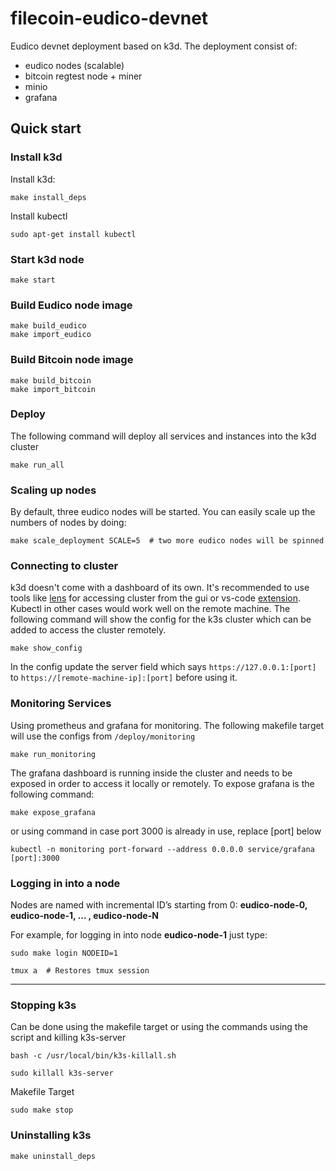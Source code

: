 # filecoin-eudico-devnet
Eudico devnet deployment based on k3d.
The deployment consist of:
 - eudico nodes (scalable)
 - bitcoin regtest node + miner
 - minio
 - grafana


## Quick start

  

### Install k3d

  Install k3d:
```
make install_deps
```

 Install kubectl
```
sudo apt-get install kubectl
```


### Start k3d node
```
make start
```
  

### Build Eudico node image
```
make build_eudico
make import_eudico
  ```

### Build Bitcoin node image
```
make build_bitcoin
make import_bitcoin
  ```

### Deploy

The following command will deploy all services and instances into the k3d cluster
```
make run_all
```

### Scaling up nodes

By default, three eudico nodes will be started. You can easily scale up the numbers of nodes by doing:
```
make scale_deployment SCALE=5  # two more eudico nodes will be spinned
```
  

### Connecting to cluster

k3d doesn't come with a dashboard of its own. It's recommended to use tools like [lens](https://k8slens.dev/) for accessing cluster from the gui or vs-code [extension](https://code.visualstudio.com/docs/azure/kubernetes). Kubectl in other cases would work well on the remote machine. The following command will show the config for the k3s cluster which can be added to access the cluster remotely.
```
make show_config
```

In the config update the server field which says `https://127.0.0.1:[port]` to `https://[remote-machine-ip]:[port]` before using it.


### Monitoring Services

Using prometheus and grafana for monitoring. The following makefile target will use the configs from `/deploy/monitoring`
```
make run_monitoring
```
The grafana dashboard is running inside the cluster and needs to be exposed in order to access it locally or remotely. To expose grafana is the following command:
```
make expose_grafana
```
or using command in case port 3000 is already in use, replace [port] below
```
kubectl -n monitoring port-forward --address 0.0.0.0 service/grafana [port]:3000
```
  

### Logging in into a node

Nodes are named with incremental ID’s starting from 0: **eudico-node-0, eudico-node-1, ... , eudico-node-N**

For example, for logging in into node **eudico-node-1** just type:
```
sudo make login NODEID=1

tmux a  # Restores tmux session 
```
  
 ---

### Stopping k3s

Can be done using the makefile target or using the commands using the script and killing k3s-server
```
bash -c /usr/local/bin/k3s-killall.sh

sudo killall k3s-server
```
Makefile Target
```
sudo make stop
```
  

### Uninstalling k3s
```
make uninstall_deps
```
